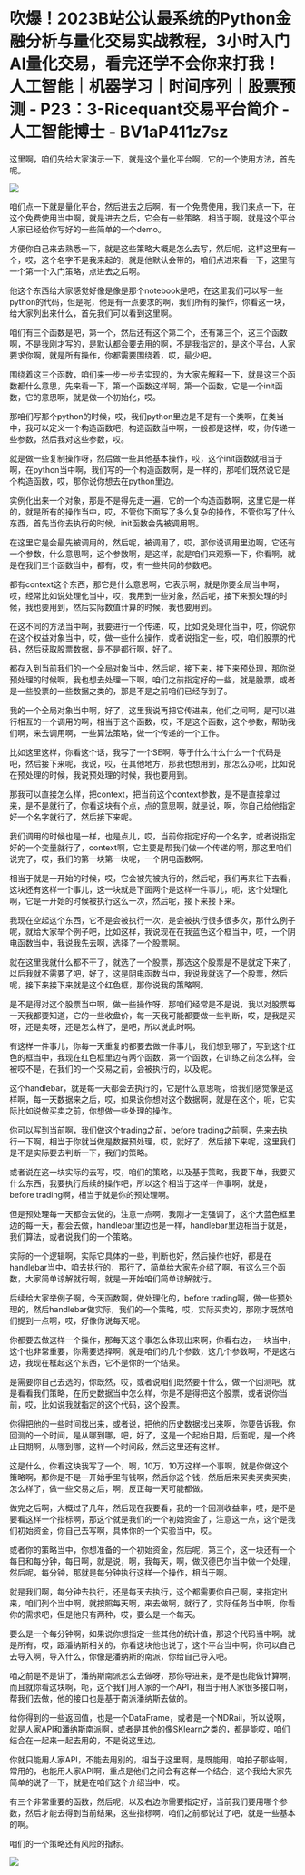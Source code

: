 # 吹爆！2023B站公认最系统的Python金融分析与量化交易实战教程，3小时入门AI量化交易，看完还学不会你来打我！人工智能｜机器学习｜时间序列｜股票预测 - P23：3-Ricequant交易平台简介 - 人工智能博士 - BV1aP411z7sz

这里啊，咱们先给大家演示一下，就是这个量化平台啊，它的一个使用方法，首先呢。

![](img/95cd91441859620e0defa6e1c8f6ade9_1.png)

咱们点一下就是量化平台，然后进去之后啊，有一个免费使用，我们来点一下，在这个免费使用当中啊，就是进去之后，它会有一些策略，相当于啊，就是这个平台人家已经给你写好的一些简单的一个demo。

方便你自己来去熟悉一下，就是这些策略大概是怎么去写，然后呢，这样这里有一个，哎，这个名字不是我来起的，就是他默认会带的，咱们点进来看一下，这里有一个第一个入门策略，点进去之后啊。

他这个东西给大家感觉好像是像是那个notebook是吧，在这里我们可以写一些python的代码，但是呢，他是有一点要求的啊，我们所有的操作，你看这一块，给大家列出来什么，首先我们可以看到这里啊。

咱们有三个函数是吧，第一个，然后还有这个第二个，还有第三个，这三个函数啊，不是我刚才写的，是默认都会要去用的啊，不是我指定的，是这个平台，人家要求你啊，就是所有操作，你都需要围绕着，哎，最少吧。

围绕着这三个函数，咱们来一步一步去实现的，为大家先解释一下，就是这三个函数都什么意思，先来看一下，第一个函数这样啊，第一个函数，它是一个init函数，它的意思啊，就是做一个初始化，哎。

那咱们写那个python的时候，哎，我们python里边是不是有一个类啊，在类当中，我可以定义一个构造函数吧，构造函数当中啊，一般都是这样，哎，你传递一些参数，然后我对这些参数，哎。

就是做一些复制操作呀，然后做一些其他基本操作，哎，这个init函数就相当于啊，在python当中啊，我们写的一个构造函数啊，是一样的，那咱们既然说它是个构造函数，哎，那你说你想去在python里边。

实例化出来一个对象，那是不是得先走一遍，它的一个构造函数啊，这里它是一样的，就是所有的操作当中，哎，不管你下面写了多么复杂的操作，不管你写了什么东西，首先当你去执行的时候，init函数会先被调用啊。

在这里它是会最先被调用的，然后呢，被调用了，哎，那你说调用里边啊，它还有一个参数，什么意思啊，这个参数啊，是这样，就是咱们来观察一下，你看啊，就是在我们三个函数当中，都有，哎，有一些共同的参数吧。

都有context这个东西，那它是什么意思啊，它表示啊，就是你要全局当中啊，哎，经常比如说处理化当中，哎，我用到一些对象，然后呢，接下来预处理的时候，我也要用到，然后实际数值计算的时候，我也要用到。

在这不同的方法当中啊，我要进行一个传递，哎，比如说处理化当中，哎，你说你在这个权益对象当中，哎，做一些什么操作，或者说指定一些，哎，咱们股票的代码，然后获取股票数据，是不是都行啊，好了。

都存入到当前我们的一个全局对象当中，然后呢，接下来，接下来预处理，那你说预处理的时候啊，我也想去处理一下啊，咱们之前指定好的一些，就是股票，或者是一些股票的一些数据之类的，那是不是之前咱们已经存到了。

我的一个全局对象当中啊，好了，这里我说再把它传进来，他们之间啊，是可以进行相互的一个调用的啊，相当于这个函数，哎，不是这个函数，这个参数，帮助我们啊，来去调用啊，一些算法策略，做一个传递的一个工作。

比如这里这样，你看这个话，我写了一个SE啊，等于什么什么什么一个代码是吧，然后接下来呢，我说，哎，在其他地方，那我也想用到，那怎么办呢，比如说在预处理的时候，我说预处理的时候，我也要用到。

那我可以直接怎么样，把context，把当前这个context参数，是不是直接拿过来，是不是就行了，你看这块有个点，点的意思啊，就是说，啊，你自己给他指定好一个名字就行了，然后接下来呢。

我们调用的时候也是一样，也是点儿，哎，当前你指定好的一个名字，或者说指定好的一个变量就行了，context啊，它主要是帮我们做一个传递的啊，那这里咱们说完了，哎，我们的第一块第一块呢，一个阴电函数啊。

相当于就是一开始的时候，哎，它会被先被执行的，然后呢，我们再来往下去看，这块还有这样一个事儿，这一块就是下面两个是这样一件事儿，呃，这个处理化啊，它是一开始的时候被执行这么一次，然后呢，接下来接下来。

我现在空起这个东西，它不是会被执行一次，是会被执行很多很多次，那什么例子呢，就给大家举个例子吧，比如这样，我说现在在我蓝色这个框当中，哎，一个阴电函数当中，我说我先去啊，选择了一个股票啊。

就在这里我就什么都不干了，就选了一个股票，那选这个股票是不是就定下来了，以后我就不需要了吧，好了，这是阴电函数当中，我说我就选了一个股票，然后呢，接下来接下来就是这个红色框，那你说我的策略啊。

是不是得对这个股票当中啊，做一些操作呀，那咱们经常是不是说，我以对股票每一天我都要知道，它的一些收盘价，每一天我可能都要做一些判断，哎，是我是买呀，还是卖呀，还是怎么样了，是吧，所以说此时啊。

有这样一件事儿，你每一天重复的都要去做一件事儿，我们想到哪了，写到这个红色的框当中，我现在红色框里边有两个函数，第一个函数，在训练之前怎么样，会被哎不是，在我们的一个交易之前，会被执行的，以及呢。

这个handlebar，就是每一天都会去执行的，它是什么意思呢，给我们感觉像是这样啊，每一天数据来之后，哎，如果说你想对这个数据啊，就是在这个，呃，它实际比如说做买卖之前，你想做一些处理的操作。

你可以写到当前啊，我们做这个trading之前，before trading之前啊，先来去执行一下啊，相当于你就当做是数据预处理，哎，就好了，然后接下来呢，这里我们是不是实际要去判断一下，我们的策略。

或者说在这一块实际的去写，哎，咱们的策略，以及基于策略，我要下单，我要买什么东西，我要执行后续的操作吧，所以这个相当于这样一件事啊，就是，before trading啊，相当于就是你的预处理啊。

但是预处理每一天都会去做的，注意一点啊，我刚才一定强调了，这个大蓝色框里边的每一天，都会去做，handlebar里边也是一样，handlebar里边相当于就是，我们算法，或者说我们的一个策略。

实际的一个逻辑啊，实际它具体的一些，判断也好，然后操作也好，都是在handlebar当中，咱去执行的，那行了，简单给大家先介绍了啊，有这么三个函数，大家简单谅解就行啊，就是一开始咱们简单谅解就行。

后续给大家举例子啊，今天函数啊，做处理化的，before trading啊，做一些预处理的，然后handlebar做实际，我们的一个策略，哎，实际买卖的，那刚才既然咱们提到一点啊，哎，好像你说每天呢。

你都要去做这样一个操作，那每天这个事怎么体现出来啊，你看右边，一块当中，这个也非常重要，你需要选择啊，就是咱们的几个参数，这几个参数啊，不是这右边，我现在框起这个东西，它不是你的一个结果。

是需要你自己去选的，你既然，哎，或者说咱们既然要干什么，做一个回测吧，就是看看我们策略，在历史数据当中怎么样，你是不是得把这个股票，或者说你当前，哎，比如说我就指定的这个代码，这个股票。

你得把他的一些时间找出来，或者说，把他的历史数据找出来啊，你要告诉我，你回测的一个时间，是从哪到哪，吧，好了，这是一个起始日期，后面呢，是一个终止日期啊，从哪到哪，这样一个时间段，然后这里还有这样。

这是什么，你看这块我写了一个，啊，10万，10万这样一个事啊，就是你做这个策略啊，那你是不是一开始手里有钱啊，然后你这个钱，然后后来买卖买卖买卖，怎么样了，做一些交易之后，啊，反正每一天可能都做。

做完之后啊，大概过了几年，然后现在我要看，我的一个回测收益率，哎，是不是要看这样一个指标啊，那这个就是我们的一个初始资金了，注意这一点，这个是我们初始资金，你自己去写啊，具体你的一个实验当中，哎。

或者你的策略当中，你想准备的一个初始资金，然后呢，第三个，这一块还有一个每日和每分钟，每日啊，就是说，啊，我每天，啊，做汉德巴尔当中做一个处理，然后呢，每分钟，那就是每分钟执行这样一个操作，相当于啊。

就是我们啊，每分钟去执行，还是每天去执行，这个都需要你自己啊，来指定出来，咱们列个当中啊，就按照每天啊，来去做啊，就行了，实际任务当中啊，你看你的需求吧，但是他只有两种，哎，要么是一个每天。

要么是一个每分钟啊，如果说你想指定一些其他的统计值，那这个代码当中啊，就是所有，哎，跟潘纳斯相关的，你看这块他也说了，这个平台当中啊，你可以自己去导入啊，导入什么，你像是潘纳斯的南派，你给自己导入吧。

咱之前是不是讲了，潘纳斯南派怎么去做呀，那你导进来，是不是也能做计算啊，而且就你看这块啊，呃，这个我们用人家的一个API，相当于用人家很多接口啊，帮我们去做，他的接口也是基于南派潘纳斯去做的。

给你得到的一些返回值，也是一个DataFrame，或者是一个NDRail，所以说啊，就是人家API和潘纳斯南派啊，或者是其他的像SKlearn之类的，都是能哎，咱们结合在一起来一起去用的，不是说这里边。

你就只能用人家API，不能去用别的，相当于这里啊，是既能用，咱拍子那些啊，常用的，也能用人家API啊，重点是他们之间会有这样一个结合，这个我给大家先简单的说了一下，就是在咱们这个介绍当中，哎。

有三个非常重要的函数，然后呢，以及右边你需要指定好，当前我们要用哪个参数，然后才能去得到当前结果，这些指标啊，咱们之前都说过了吧，就是一些基本的啊。

咱们的一个策略还有风险的指标。

![](img/95cd91441859620e0defa6e1c8f6ade9_3.png)